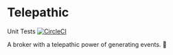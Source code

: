 # Telepathic
Unit Tests [![CircleCI](https://dl.circleci.com/status-badge/img/gh/SuperNerdIT/telepathic/tree/main.svg?style=svg)](https://dl.circleci.com/status-badge/redirect/gh/SuperNerdIT/telepathic/tree/main)

A broker with a telepathic power of generating events. :exploding_head:
